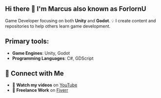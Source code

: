 ## Hi there 👋 I'm Marcus also known as ForlornU
Game Developer focusing on both **Unity** and **Godot**. 
💡 I create content and repositories to help others learn game development.  

## Primary tools:
- **Game Engines**: Unity, Godot
- **Programming Languages**: C#, GDScript

## 🤝 Connect with Me 
- 🎥 **Watch my videos** on [YouTube](https://www.youtube.com/channel/forlornu) 
- 🎨 **Freelance Work** on [Fiverr](https://www.fiverr.com/forlornu) 


<!--

put this right after the fiverr link:  | [Upwork](https://www.upwork.com/freelancers/~yourusername) 


- 🔭 I’m currently working on ...
- 🌱 I’m currently learning ...
- 👯 I’m looking to collaborate on ...
- 💬 Ask me about ...
- 📫 How to reach me: ...

- 🌟 **Follow me** on [Bluesky](https://bsky.app/profile/forlornu.bsky.social)  
- 💼 **Hire me** on [LinkedIn](https://www.linkedin.com/in/yourprofile)  

## About Me

- [LinkedIn](https://www.linkedin.com/in/yourprofile)
- [Portfolio](https://username.github.io)

-->

